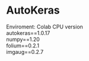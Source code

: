 # AutoKeras

Enviroment: 
Colab CPU version  
autokeras==1.0.17  
numpy==1.20  
folium==0.2.1  
imgaug==0.2.7  
